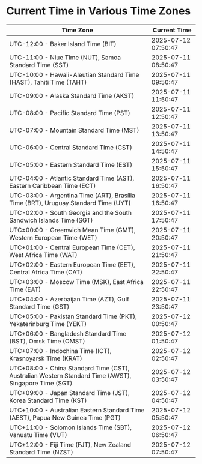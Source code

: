# Current Time in Various Time Zones

| Time Zone | Current Time |
|-----------|--------------|
| UTC-12:00 - Baker Island Time (BIT) | 2025-07-12 07:50:47 |
| UTC-11:00 - Niue Time (NUT), Samoa Standard Time (SST) | 2025-07-11 08:50:47 |
| UTC-10:00 - Hawaii-Aleutian Standard Time (HAST), Tahiti Time (TAHT) | 2025-07-11 09:50:47 |
| UTC-09:00 - Alaska Standard Time (AKST) | 2025-07-11 11:50:47 |
| UTC-08:00 - Pacific Standard Time (PST) | 2025-07-11 12:50:47 |
| UTC-07:00 - Mountain Standard Time (MST) | 2025-07-11 13:50:47 |
| UTC-06:00 - Central Standard Time (CST) | 2025-07-11 14:50:47 |
| UTC-05:00 - Eastern Standard Time (EST) | 2025-07-11 15:50:47 |
| UTC-04:00 - Atlantic Standard Time (AST), Eastern Caribbean Time (ECT) | 2025-07-11 16:50:47 |
| UTC-03:00 - Argentina Time (ART), Brasília Time (BRT), Uruguay Standard Time (UYT) | 2025-07-11 16:50:47 |
| UTC-02:00 - South Georgia and the South Sandwich Islands Time (SGT) | 2025-07-11 17:50:47 |
| UTC±00:00 - Greenwich Mean Time (GMT), Western European Time (WET) | 2025-07-11 20:50:47 |
| UTC+01:00 - Central European Time (CET), West Africa Time (WAT) | 2025-07-11 21:50:47 |
| UTC+02:00 - Eastern European Time (EET), Central Africa Time (CAT) | 2025-07-11 22:50:47 |
| UTC+03:00 - Moscow Time (MSK), East Africa Time (EAT) | 2025-07-11 22:50:47 |
| UTC+04:00 - Azerbaijan Time (AZT), Gulf Standard Time (GST) | 2025-07-11 23:50:47 |
| UTC+05:00 - Pakistan Standard Time (PKT), Yekaterinburg Time (YEKT) | 2025-07-12 00:50:47 |
| UTC+06:00 - Bangladesh Standard Time (BST), Omsk Time (OMST) | 2025-07-12 01:50:47 |
| UTC+07:00 - Indochina Time (ICT), Krasnoyarsk Time (KRAT) | 2025-07-12 02:50:47 |
| UTC+08:00 - China Standard Time (CST), Australian Western Standard Time (AWST), Singapore Time (SGT) | 2025-07-12 03:50:47 |
| UTC+09:00 - Japan Standard Time (JST), Korea Standard Time (KST) | 2025-07-12 04:50:47 |
| UTC+10:00 - Australian Eastern Standard Time (AEST), Papua New Guinea Time (PGT) | 2025-07-12 05:50:47 |
| UTC+11:00 - Solomon Islands Time (SBT), Vanuatu Time (VUT) | 2025-07-12 06:50:47 |
| UTC+12:00 - Fiji Time (FJT), New Zealand Standard Time (NZST) | 2025-07-12 07:50:47 |
